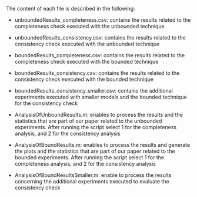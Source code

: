 The content of each file is described in the following:

- unboundedResults_completeness.csv: contains the results related to the completeness check executed with the unbounded technique

- unboundedResults_consistency.csv: contains the results related to the consistency check executed with the unbounded technique

- boundedResults_completeness.csv: contains the results related to the completeness check executed with the bounded technique

- boundedResults_consistency.csv: contains the results related to the consistency check executed with the bounded technique


- boundedResults_consistency_smaller.csv: contains the additional experiments executed with smaller models and the bounded technique for the consistency check

- AnalysisOfUnboundResults.m: enables to process the results and the statistics that are part of our paper related to the unbounded experiments. After running the script select 1 for the completeness analysis, and 2 for the consistency analysis

- AnalysisOfBoundResults.m: enables to process the results and generate the plots and the statistics that are part of our paper related to the bounded experiments. After running the script select 1 for the completeness analysis, and 2 for the consistency analysis

- AnalysisOfBoundResultsSmaller.m: enable to process the results concerning the additional experiments executed to evaluate the consistency check
